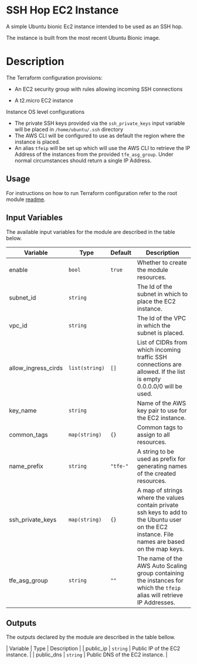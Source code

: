 # SSH Hop EC2 Instance

A simple Ubuntu bionic Ec2 instance intended to be used as an SSH hop.

The instance is built from the most recent Ubuntu Bionic image.

# Description

The Terraform configuration provisions:

  - An EC2 security group with rules allowing incoming SSH connections

  - A t2.micro EC2 instance

Instance OS level configurations 

  - The private SSH keys provided via the  `ssh_private_keys` input variable will be placed in `/home/ubuntu/.ssh` directory
  - The AWS CLI will be configured to use as default the region where the instance is placed.
  - An alias `tfeip` will be set up which will use the AWS CLI to retrieve the IP Address of the instances from the provided `tfe_asg_group`. Under normal circumstances should return a single IP Address.

## Usage

For instructions on how to run Terraform configuration refer to the root module [readme](../README.md#Usage).

## Input Variables

The available input variables for the module are described in the table below.

| Variable | Type | Default | Description |
| -------- | ---- | ------- | ----------- |
| enable | `bool` | `true` | Whether to create the module resources. |
| subnet_id | `string` | | The Id of the subnet in which to place the EC2 instance. |
| vpc_id | `string` | | The Id of the VPC in which the subnet is placed. |
| allow_ingress_cirds | `list(string)` | `[]` | List of CIDRs from which incoming traffic SSH connections are allowed. If the list is empty 0.0.0.0/0 will be used. |
| key_name | `string` | | Name of the AWS key pair to use for the EC2 instance. |
| common_tags | `map(string)` | `{}` | Common tags to assign to all resources. |
| name_prefix | `string` | `"tfe-"` | A string to be used as prefix for generating names of the created resources. |
| ssh_private_keys | `map(string)` | `{}` | A map of strings where the values contain private ssh keys to add to the Ubuntu user on the EC2 instance. File names are based on the map keys. |
| tfe_asg_group | `string` | `""` | The name of the AWS Auto Scaling group containing the instances for which the `tfeip` alias will retrieve IP Addresses. |

## Outputs 

The outputs declared by the module are described in the table bellow.

| Variable | Type | Description |
|  public_ip | `string` | Public IP of the EC2 instance. |
| public_dns | `string` | Public DNS of the EC2 instance. |